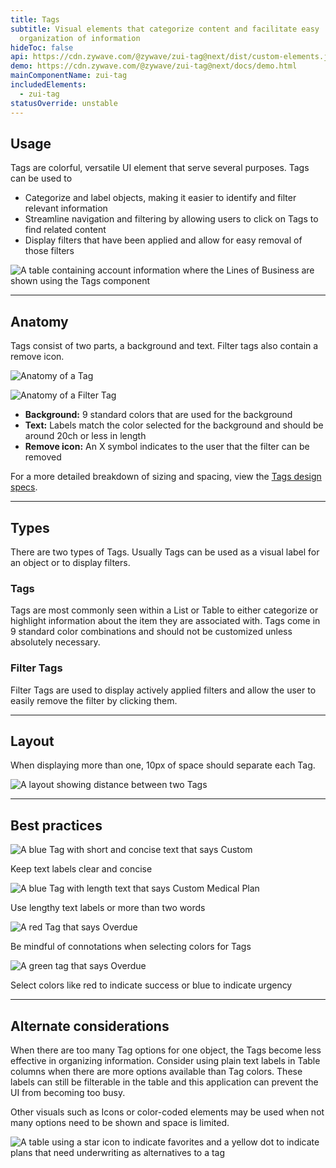 ```yaml
---
title: Tags
subtitle: Visual elements that categorize content and facilitate easy
  organization of information
hideToc: false
api: https://cdn.zywave.com/@zywave/zui-tag@next/dist/custom-elements.json
demo: https://cdn.zywave.com/@zywave/zui-tag@next/docs/demo.html
mainComponentName: zui-tag
includedElements:
  - zui-tag
statusOverride: unstable
---
```

## Usage

Tags are colorful, versatile UI element that serve several purposes. Tags can be used to

* Categorize and label objects, making it easier to identify and filter relevant information
* Streamline navigation and filtering by allowing users to click on Tags to find related content
* Display filters that have been applied and allow for easy removal of those filters

![A table containing account information where the Lines of Business are shown using the Tags component](/images/usage-tag.png)

- - -

## Anatomy

Tags consist of two parts, a background and text. Filter tags also contain a remove icon.

![Anatomy of a Tag](/images/anatomy-tag.png)

![Anatomy of a Filter Tag](/images/anatomy-–-filter-tag.png)

* **Background:** 9 standard colors that are used for the background
* **Text:** Labels match the color selected for the background and should be around 20ch or less in length
* **Remove icon:** An X symbol indicates to the user that the filter can be removed

F﻿or a more detailed breakdown of sizing and spacing, view the [Tags design specs](https://xd.adobe.com/view/9f183024-bbfb-474e-b3d1-53ab3b6c5fc6-ca4b/).

- - -

## Types

There are two types of Tags. Usually Tags can be used as a visual label for an object or to display filters.

### Tags

Tags are most commonly seen within a List or Table to either categorize or highlight information about the item they are associated with. Tags come in 9 standard color combinations and should not be customized unless absolutely necessary. 

### Filter Tags

Filter Tags are used to display actively applied filters and allow the user to easily remove the filter by clicking them.

- - -

## Layout

When displaying more than one, 10px of space should separate each Tag.

![A layout showing distance between two Tags](/images/layout-tag.png)

- - -

## Best practices

<docs-grid columns="2">
<div>


![A blue Tag with short and concise text that says Custom](/images/do-length.png)

<docs-do>
Keep text labels clear and concise
</docs-do>
</div>

<div>


![A blue Tag with length text that says Custom Medical Plan](/images/do-not-length.png)

<docs-do-not>
Use lengthy text labels or more than two words
</docs-do-not>
</div>
</docs-grid>

<docs-spacer size="large">
</docs-spacer>

<docs-grid columns="2">
<div>


![A red Tag that says Overdue](/images/do-colors.png)

<docs-do>
Be mindful of connotations when selecting colors for Tags
</docs-do>
</div>

<div>


![A green tag that says Overdue](/images/do-not-colors.png)

<docs-do-not>
Select colors like red to indicate success or blue to indicate urgency
</docs-do-not>
</div>
</docs-grid>

- - -

## Alternate considerations

When there are too  many Tag options for one object, the Tags become less effective in organizing information. Consider using plain text labels in Table columns when there are more options available than Tag colors. These labels can still be filterable in the table and this application can prevent the UI from becoming too busy.

Other visuals such as Icons or color-coded elements may be used when not many options need to be shown and space is limited. 

![A table using a star icon to indicate favorites and a yellow dot to indicate plans that need underwriting as alternatives to a tag](/images/alternate-consideration-tag.png)